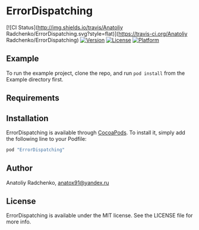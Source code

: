 # ErrorDispatching

[![CI Status](http://img.shields.io/travis/Anatoliy Radchenko/ErrorDispatching.svg?style=flat)](https://travis-ci.org/Anatoliy Radchenko/ErrorDispatching)
[![Version](https://img.shields.io/cocoapods/v/ErrorDispatching.svg?style=flat)](http://cocoapods.org/pods/ErrorDispatching)
[![License](https://img.shields.io/cocoapods/l/ErrorDispatching.svg?style=flat)](http://cocoapods.org/pods/ErrorDispatching)
[![Platform](https://img.shields.io/cocoapods/p/ErrorDispatching.svg?style=flat)](http://cocoapods.org/pods/ErrorDispatching)

## Example

To run the example project, clone the repo, and run `pod install` from the Example directory first.

## Requirements

## Installation

ErrorDispatching is available through [CocoaPods](http://cocoapods.org). To install
it, simply add the following line to your Podfile:

```ruby
pod "ErrorDispatching"
```

## Author

Anatoliy Radchenko, anatox91@yandex.ru

## License

ErrorDispatching is available under the MIT license. See the LICENSE file for more info.
